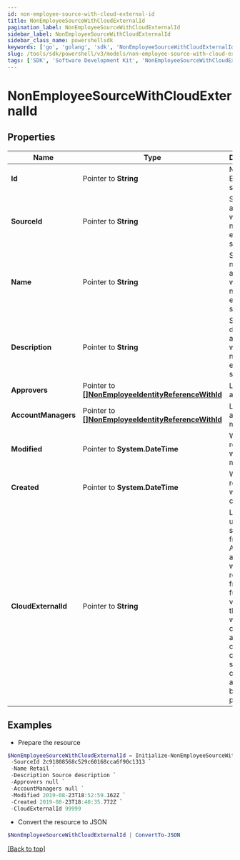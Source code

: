 ```yaml
---
id: non-employee-source-with-cloud-external-id
title: NonEmployeeSourceWithCloudExternalId
pagination_label: NonEmployeeSourceWithCloudExternalId
sidebar_label: NonEmployeeSourceWithCloudExternalId
sidebar_class_name: powershellsdk
keywords: ['go', 'golang', 'sdk', 'NonEmployeeSourceWithCloudExternalId'] 
slug: /tools/sdk/powershell/v3/models/non-employee-source-with-cloud-external-id
tags: ['SDK', 'Software Development Kit', 'NonEmployeeSourceWithCloudExternalId']
---
```



# NonEmployeeSourceWithCloudExternalId

## Properties

Name | Type | Description | Notes
------------ | ------------- | ------------- | -------------
**Id** |  Pointer to **String** | Non-Employee source id. | [optional] 
**SourceId** |  Pointer to **String** | Source Id associated with this non-employee source. | [optional] 
**Name** |  Pointer to **String** | Source name associated with this non-employee source. | [optional] 
**Description** |  Pointer to **String** | Source description associated with this non-employee source. | [optional] 
**Approvers** |  Pointer to [**[]NonEmployeeIdentityReferenceWithId**](non-employee-identity-reference-with-id) | List of approvers | [optional] 
**AccountManagers** |  Pointer to [**[]NonEmployeeIdentityReferenceWithId**](non-employee-identity-reference-with-id) | List of account managers | [optional] 
**Modified** |  Pointer to **System.DateTime** | When the request was last modified. | [optional] 
**Created** |  Pointer to **System.DateTime** | When the request was created. | [optional] 
**CloudExternalId** |  Pointer to **String** | Legacy ID used for sources from the V1 API. This attribute will be removed from a future version of the API and will not be considered a breaking change. No clients should rely on this ID always being present. | [optional] 

## Examples

- Prepare the resource
```powershell
$NonEmployeeSourceWithCloudExternalId = Initialize-NonEmployeeSourceWithCloudExternalId  -Id a0303682-5e4a-44f7-bdc2-6ce6112549c1 `
 -SourceId 2c91808568c529c60168cca6f90c1313 `
 -Name Retail `
 -Description Source description `
 -Approvers null `
 -AccountManagers null `
 -Modified 2019-08-23T18:52:59.162Z `
 -Created 2019-08-23T18:40:35.772Z `
 -CloudExternalId 99999
```

- Convert the resource to JSON
```powershell
$NonEmployeeSourceWithCloudExternalId | ConvertTo-JSON
```


[[Back to top]](#) 


